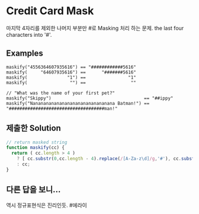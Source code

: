 # Credit Card Mask

마지막 4자리를 제외한 나머지 부분만 #로 Masking 처리 하는 문제. the last four characters into '#'.

## Examples

```
maskify("4556364607935616") == "############5616"
maskify(     "64607935616") ==      "#######5616"
maskify(               "1") ==                "1"
maskify(                "") ==                 ""

// "What was the name of your first pet?"
maskify("Skippy")                                   == "##ippy"
maskify("Nananananananananananananananana Batman!") == "####################################man!"
```

## 제출한 Solution

```js
// return masked string
function maskify(cc) {
  return ( cc.length > 4 )
    ? [ cc.substr(0,cc.length - 4).replace(/[A-Za-z\d]/g,'#'), cc.substr(cc.length - 4 ,4)].join('')
    : cc;
}

```

## 다른 답을 보니...
역시 정규표현식은 진리인듯. #에라이